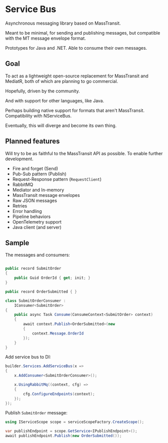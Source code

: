 # Service Bus

Asynchronous messaging library based on MassTransit. 

Meant to be minimal, for sending and publishing messages, but compatible with the MT message envelope format.

Prototypes for Java and .NET. Able to consume their own messages.

## Goal

To act as a lightweight open-source replacement for MassTransit and MediatR, both of which are planning to go commercial.

Hopefully, driven by the community. 

And with support for other languages, like Java.

Perhaps building native support for formats that aren't MassTransit. Compatibility with NServiceBus.

Eventually, this will diverge and become its own thing.

## Planned features

Will try to be as faithful to the MassTransit API as possible. To enable further development.

* Fire and forget (Send)
* Pub-Sub pattern (Publish)
* Request-Response pattern (`RequestClient`)
* RabbitMQ
* Mediator and In-memory
* MassTransit message envelopes
* Raw JSON messages
* Retries
* Error handling
* Pipeline behaviors
* OpenTelemetry support
* Java client (and server)

## Sample

The messages and consumers:

```csharp

public record SubmitOrder
{
    public Guid OrderId { get; init; }
}

public record OrderSubmitted { }

class SubmitOrderConsumer :
    IConsumer<SubmitOrder>
{
    public async Task Consume(ConsumeContext<SubmitOrder> context)
    {
        await context.Publish<OrderSubmitted>(new
        {
            context.Message.OrderId
        });
    }
}
```

Add service bus to DI:

```csharp
builder.Services.AddServiceBus(x =>
{
    x.AddConsumer<SubmitOrderConsumer>();

    x.UsingRabbitMq((context, cfg) =>
    {
        cfg.ConfigureEndpoints(context);
    });
});
```

Publish `SubmitOrder` message:

```csharp
using IServiceScope scope = serviceScopeFactory.CreateScope();

var publishEndpoint = scope.GetService<IPublishEndpoint>();
await publishEndpoint.Publish(new OrderSubmitted());
```
